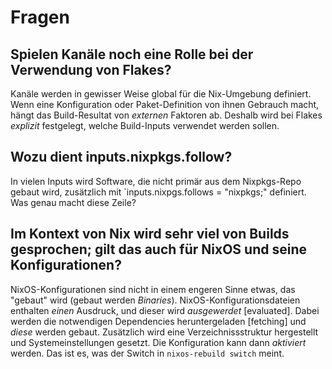 # Fragen

## Spielen Kanäle noch eine Rolle bei der Verwendung von Flakes?
Kanäle werden in gewisser Weise global für die Nix-Umgebung definiert. Wenn eine Konfiguration oder Paket-Definition von ihnen Gebrauch macht, hängt das Build-Resultat von *externen* Faktoren ab. Deshalb wird bei Flakes *explizit* festgelegt, welche Build-Inputs verwendet werden sollen.

## Wozu dient inputs.nixpkgs.follow?
In vielen Inputs wird Software, die nicht primär aus dem Nixpkgs-Repo gebaut wird, zusätzlich mit `inputs.nixpgs.follows = "nixpkgs;" definiert. Was genau macht diese Zeile?

## Im Kontext von Nix wird sehr viel von Builds gesprochen; gilt das auch für NixOS und seine Konfigurationen?
NixOS-Konfigurationen sind nicht in einem engeren Sinne etwas, das "gebaut" wird (gebaut werden *Binaries*). NixOS-Konfigurationsdateien enthalten *einen* Ausdruck, und dieser wird *ausgewerdet* [evaluated]. Dabei werden die notwendigen Dependencies heruntergeladen [fetching] und *diese* werden gebaut. Zusätzlich wird eine Verzeichnissstruktur hergestellt und Systemeinstellungen gesetzt. Die Konfiguration kann dann *aktiviert* werden. Das ist es, was der Switch in `nixos-rebuild switch` meint.

